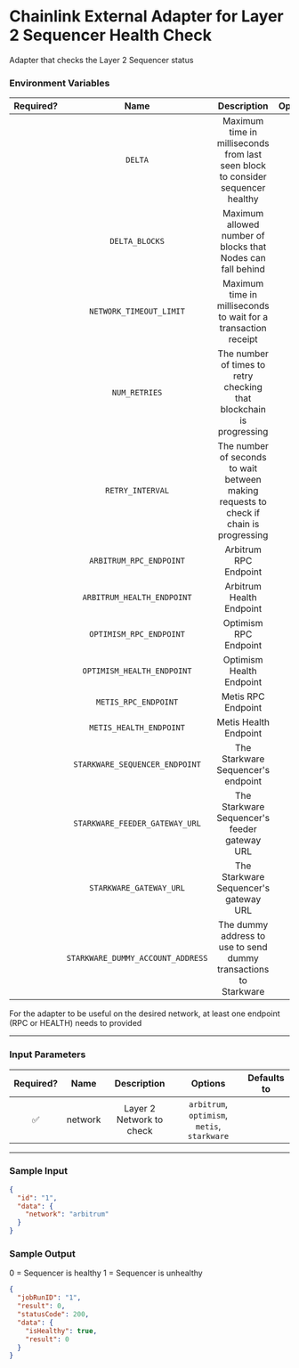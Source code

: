 # Chainlink External Adapter for Layer 2 Sequencer Health Check

Adapter that checks the Layer 2 Sequencer status

### Environment Variables

| Required? |               Name                |                                      Description                                       | Options |                           Defaults to                            |
| :-------: | :-------------------------------: | :------------------------------------------------------------------------------------: | :-----: | :--------------------------------------------------------------: |
|           |              `DELTA`              |    Maximum time in milliseconds from last seen block to consider sequencer healthy     |         |                          120000 (2 min)                          |
|           |          `DELTA_BLOCKS`           |              Maximum allowed number of blocks that Nodes can fall behind               |         |                                6                                 |
|           |      `NETWORK_TIMEOUT_LIMIT`      |             Maximum time in milliseconds to wait for a transaction receipt             |         |                          5000 (5 secs)                           |
|           |           `NUM_RETRIES`           |          The number of times to retry checking that blockchain is progressing          |         |                                2                                 |
|           |         `RETRY_INTERVAL`          | The number of seconds to wait between making requests to check if chain is progressing |         |                                10                                |
|           |      `ARBITRUM_RPC_ENDPOINT`      |                                 Arbitrum RPC Endpoint                                  |         |                   https://arb1.arbitrum.io/rpc                   |
|           |    `ARBITRUM_HEALTH_ENDPOINT`     |                                Arbitrum Health Endpoint                                |         |                                                                  |
|           |      `OPTIMISM_RPC_ENDPOINT`      |                                 Optimism RPC Endpoint                                  |         |                   https://mainnet.optimism.io                    |
|           |    `OPTIMISM_HEALTH_ENDPOINT`     |                                Optimism Health Endpoint                                |         |           https://mainnet-sequencer.optimism.io/health           |
|           |       `METIS_RPC_ENDPOINT`        |                                   Metis RPC Endpoint                                   |         |              https://andromeda.metis.io/?owner=1088              |
|           |      `METIS_HEALTH_ENDPOINT`      |                                 Metis Health Endpoint                                  |         |            https://tokenapi.metis.io/andromeda/health            |
|           |  `STARKWARE_SEQUENCER_ENDPOINT`   |                           The Starkware Sequencer's endpoint                           |         |                https://alpha-mainnet.starknet.io                 |
|           |  `STARKWARE_FEEDER_GATEWAY_URL`   |                      The Starkware Sequencer's feeder gateway URL                      |         |                          feeder_gateway                          |
|           |      `STARKWARE_GATEWAY_URL`      |                         The Starkware Sequencer's gateway URL                          |         |                             gateway                              |
|           | `STARKWARE_DUMMY_ACCOUNT_ADDRESS` |            The dummy address to use to send dummy transactions to Starkware            |         | 0x00000000000000000000000000000000000000000000000000000000000001 |

For the adapter to be useful on the desired network, at least one endpoint (RPC or HEALTH) needs to provided

---

### Input Parameters

| Required? |  Name   |       Description        |                   Options                    | Defaults to |
| :-------: | :-----: | :----------------------: | :------------------------------------------: | :---------: |
|    ✅     | network | Layer 2 Network to check | `arbitrum`, `optimism`, `metis`, `starkware` |             |

---

### Sample Input

```json
{
  "id": "1",
  "data": {
    "network": "arbitrum"
  }
}
```

### Sample Output

0 = Sequencer is healthy
1 = Sequencer is unhealthy

```json
{
  "jobRunID": "1",
  "result": 0,
  "statusCode": 200,
  "data": {
    "isHealthy": true,
    "result": 0
  }
}
```

